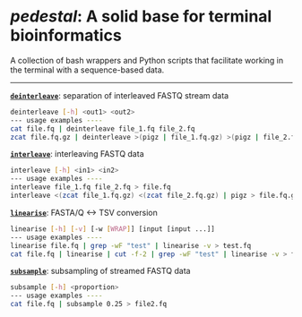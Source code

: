 # *pedestal*: A solid base for terminal bioinformatics

A collection of bash wrappers and Python scripts that facilitate working in the terminal with a sequence-based data.

---

[**`deinterleave`**](deinterleave): separation of interleaved FASTQ stream data

```bash
deinterleave [-h] <out1> <out2>
--- usage examples ----
cat file.fq | deinterleave file_1.fq file_2.fq
zcat file.fq.gz | deinterleave >(pigz | file_1.fq.gz) >(pigz | file_2.fq.gz)
```

[**`interleave`**](interleave): interleaving FASTQ data

```bash
interleave [-h] <in1> <in2>
--- usage examples ----
interleave file_1.fq file_2.fq > file.fq
interleave <(zcat file_1.fq.gz) <(zcat file_2.fq.gz) | pigz > file.fq.gz
```

[**`linearise`**](linearise): FASTA/Q <-> TSV conversion

```bash
linearise [-h] [-v] [-w [WRAP]] [input [input ...]]
--- usage examples ----
linearise file.fq | grep -wF "test" | linearise -v > test.fq
cat file.fq | linearise | cut -f-2 | grep -wF "test" | linearise -v > test.fa
```

[**`subsample`**](subsample): subsampling of streamed FASTQ data

```bash
subsample [-h] <proportion>
--- usage examples ----
cat file.fq | subsample 0.25 > file2.fq
```
